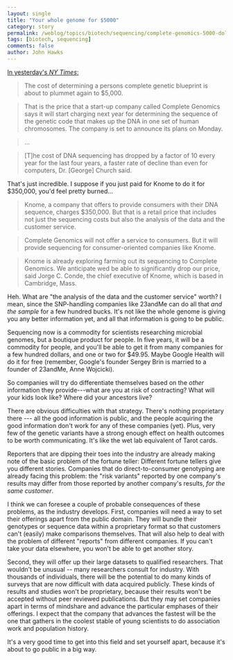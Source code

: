 ```yaml
---
layout: single 
title: "Your whole genome for $5000" 
category: story
permalink: /weblog/topics/biotech/sequencing/complete-genomics-5000-dollar-whole-genome-2008.html
tags: [biotech, sequencing] 
comments: false 
author: John Hawks 
---
```


<a href="http://www.nytimes.com/2008/10/06/business/06gene.html">In yesterday's <i>NY Times</i>: </a>

<blockquote>The cost of determining a persons complete genetic blueprint is about to plummet again  to $5,000.</blockquote>

<blockquote>That is the price that a start-up company called Complete Genomics says it will start charging next year for determining the sequence of the genetic code that makes up the DNA in one set of human chromosomes. The company is set to announce its plans on Monday.</blockquote>

<blockquote>...</blockquote>

<blockquote>[T]he cost of DNA sequencing has dropped by a factor of 10 every year for the last four years, a faster rate of decline than even for computers, Dr. [George] Church said.</blockquote>

That's just incredible. I suppose if you just paid for Knome to do it for $350,000, you'd feel pretty burned...

<blockquote>Knome, a company that offers to provide consumers with their DNA sequence, charges $350,000. But that is a retail price that includes not just the sequencing costs but also the analysis of the data and the customer service.</blockquote>

<blockquote>Complete Genomics will not offer a service to consumers. But it will provide sequencing for consumer-oriented companies like Knome.</blockquote>

<blockquote>Knome is already exploring farming out its sequencing to Complete Genomics. We anticipate wed be able to significantly drop our price, said Jorge C. Conde, the chief executive of Knome, which is based in Cambridge, Mass.</blockquote>

Heh. What are "the analysis of the data and the customer service" worth? I mean, since the SNP-handling companies like 23andMe can do all that <i>and the sample</i> for a few hundred bucks.  It's not like the whole genome is giving you any better information yet, and all that information is going to be public. 

Sequencing now is a commodity for scientists researching microbial genomes, but a boutique product for people. In five years, it will be a commodity for people, and you'll be able to get it from many companies for a few hundred dollars, and one or two for $49.95. Maybe Google Health will do it for free (remember, Google's founder Sergey Brin is married to a founder of 23andMe, Anne Wojcicki). 

So companies will try do differentiate themselves based on the <i>other</i> information they provide---what are you at risk of contracting? What will your kids look like? Where did your ancestors live? 

There are obvious difficulties with that strategy. There's nothing proprietary there --- all the good information is public, and the people acquiring the good information don't work for any of these companies (yet). Plus, very few of the genetic variants have a strong enough effect on health outcomes to be worth communicating. It's like the wet lab equivalent of Tarot cards. 

Reporters that are dipping their toes into the industry are already making note of the basic problem of the fortune teller: Different fortune tellers give you different stories. Companies that do direct-to-consumer genotyping are already facing this problem: the "risk variants" reported by one company's results may differ from those reported by another company's results, <i>for the same customer</i>. 

I think we can foresee a couple of probable consequences of these problems, as the industry develops. First, companies will need a way to set their offerings apart from the public domain. They will bundle their genotypes or sequence data within a proprietary format so that customers can't (easily) make comparisons themselves. That will also help to deal with the problem of different "reports" from different companies. If you can't take your data elsewhere, you won't be able to get another story. 

Second, they will offer up their large datasets to qualified researchers. That wouldn't be unusual -- many researchers consult for industry. With thousands of individuals, there will be the potential to do many kinds of surveys that are now difficult with data acquired publicly. These kinds of results and studies won't be proprietary, because their results won't be accepted without peer reviewed publications. But they may set companies apart in terms of mindshare and advance the particular emphases of their offerings. I expect that the company that advances the fastest will be the one that gathers in the coolest stable of young scientists to do association work and population history. 

It's a very good time to get into this field and set yourself apart, because it's about to go public in a big way. 



